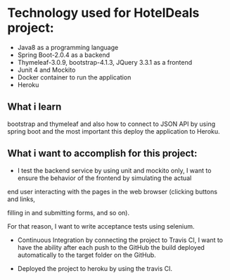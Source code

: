 
# Technology used for HotelDeals project:

* Java8 as a programming language
* Spring Boot-2.0.4 as a backend
* Thymeleaf-3.0.9, bootstrap-4.1.3, JQuery 3.3.1 as a frontend
* Junit 4 and Mockito
* Docker container to run the application
* Heroku

## What i learn

bootstrap and thymeleaf and also how to connect to JSON API by using spring boot and the most important this deploy the application to Heroku.


## What i want to accomplish for this project:

* I test the backend service by using unit and mockito only, I want to ensure the behavior of the frontend by simulating the actual

end user interacting with the pages in the web browser (clicking buttons and links,

filling in and submitting forms, and so on). 

For that reason, I want to write acceptance tests using selenium.


* Continuous Integration by connecting the project to Travis CI, I want to have the ability after each push to the GitHub the build deployed automatically to the target folder on the GitHub.


* Deployed the project to heroku by using the travis CI.










